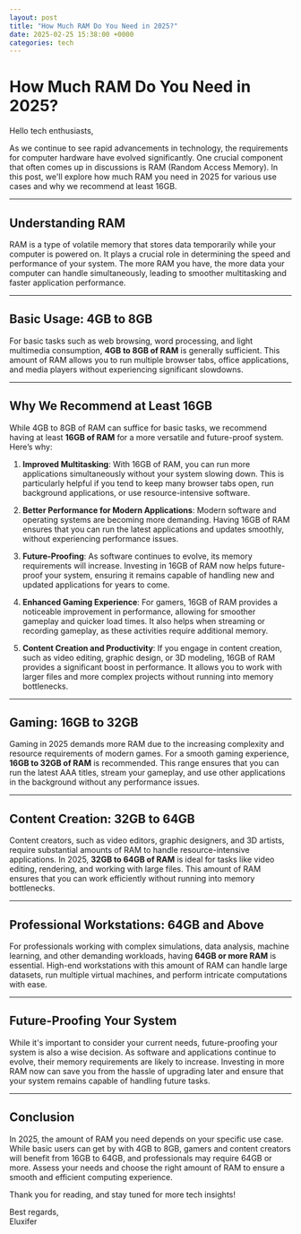 ```yaml
---
layout: post
title: "How Much RAM Do You Need in 2025?"
date: 2025-02-25 15:38:00 +0000
categories: tech
---
```


# How Much RAM Do You Need in 2025?

Hello tech enthusiasts,

As we continue to see rapid advancements in technology, the requirements for computer hardware have evolved significantly. One crucial component that often comes up in discussions is RAM (Random Access Memory). In this post, we'll explore how much RAM you need in 2025 for various use cases and why we recommend at least 16GB.

---

## Understanding RAM

RAM is a type of volatile memory that stores data temporarily while your computer is powered on. It plays a crucial role in determining the speed and performance of your system. The more RAM you have, the more data your computer can handle simultaneously, leading to smoother multitasking and faster application performance.

---

## Basic Usage: 4GB to 8GB

For basic tasks such as web browsing, word processing, and light multimedia consumption, **4GB to 8GB of RAM** is generally sufficient. This amount of RAM allows you to run multiple browser tabs, office applications, and media players without experiencing significant slowdowns.

---

## Why We Recommend at Least 16GB

While 4GB to 8GB of RAM can suffice for basic tasks, we recommend having at least **16GB of RAM** for a more versatile and future-proof system. Here’s why:

1. **Improved Multitasking**: With 16GB of RAM, you can run more applications simultaneously without your system slowing down. This is particularly helpful if you tend to keep many browser tabs open, run background applications, or use resource-intensive software.

2. **Better Performance for Modern Applications**: Modern software and operating systems are becoming more demanding. Having 16GB of RAM ensures that you can run the latest applications and updates smoothly, without experiencing performance issues.

3. **Future-Proofing**: As software continues to evolve, its memory requirements will increase. Investing in 16GB of RAM now helps future-proof your system, ensuring it remains capable of handling new and updated applications for years to come.

4. **Enhanced Gaming Experience**: For gamers, 16GB of RAM provides a noticeable improvement in performance, allowing for smoother gameplay and quicker load times. It also helps when streaming or recording gameplay, as these activities require additional memory.

5. **Content Creation and Productivity**: If you engage in content creation, such as video editing, graphic design, or 3D modeling, 16GB of RAM provides a significant boost in performance. It allows you to work with larger files and more complex projects without running into memory bottlenecks.

---

## Gaming: 16GB to 32GB

Gaming in 2025 demands more RAM due to the increasing complexity and resource requirements of modern games. For a smooth gaming experience, **16GB to 32GB of RAM** is recommended. This range ensures that you can run the latest AAA titles, stream your gameplay, and use other applications in the background without any performance issues.

---

## Content Creation: 32GB to 64GB

Content creators, such as video editors, graphic designers, and 3D artists, require substantial amounts of RAM to handle resource-intensive applications. In 2025, **32GB to 64GB of RAM** is ideal for tasks like video editing, rendering, and working with large files. This amount of RAM ensures that you can work efficiently without running into memory bottlenecks.

---

## Professional Workstations: 64GB and Above

For professionals working with complex simulations, data analysis, machine learning, and other demanding workloads, having **64GB or more RAM** is essential. High-end workstations with this amount of RAM can handle large datasets, run multiple virtual machines, and perform intricate computations with ease.

---

## Future-Proofing Your System

While it's important to consider your current needs, future-proofing your system is also a wise decision. As software and applications continue to evolve, their memory requirements are likely to increase. Investing in more RAM now can save you from the hassle of upgrading later and ensure that your system remains capable of handling future tasks.

---

## Conclusion

In 2025, the amount of RAM you need depends on your specific use case. While basic users can get by with 4GB to 8GB, gamers and content creators will benefit from 16GB to 64GB, and professionals may require 64GB or more. Assess your needs and choose the right amount of RAM to ensure a smooth and efficient computing experience.

Thank you for reading, and stay tuned for more tech insights!

Best regards,  
Eluxifer

